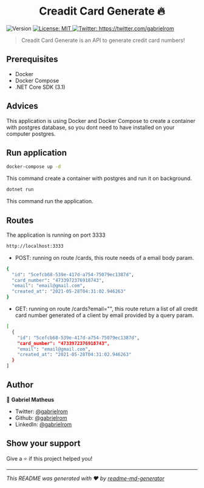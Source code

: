<h1 align="center">Creadit Card Generate 🔥</h1>
<p>
  <img alt="Version" src="https://img.shields.io/badge/version-1.0.0-blue.svg?cacheSeconds=2592000" />
  <a href="#" target="_blank">
    <img alt="License: MIT" src="https://img.shields.io/badge/License-MIT-yellow.svg" />
  </a>
  <a href="https://twitter.com/gabrieIrom" target="_blank">
    <img alt="Twitter: https://twitter.com/gabrieIrom" src="https://img.shields.io/twitter/follow/gabrieIrom.svg?style=social" />
  </a>
</p>

> Creadit Card Generate is an API to generate credit card numbers!

## Prerequisites
* Docker
* Docker Compose
* .NET Core SDK (3.1)

## Advices
This application is using Docker and Docker Compose to create a container with postgres database, so you dont need to have installed on your computer postgres.

## Run application
```sh
docker-compose up -d
```
This command create a container with postgres and run it on background.

```sh
dotnet run
```
This command run the application.

## Routes
The application is running on port 3333
```sh
http://localhost:3333
```
* POST: running on route /cards, this route needs of a email body param.
```sh
{
  "id": "5cefcb68-539e-417d-a754-75079ec1387d",
  "card_number": "4733972376918743",
  "email": "email@gmail.com",
  "created_at": "2021-05-28T04:31:02.946263"
}
```

* GET: running on route /cards?email="", this route return a list of all credit card number generated of a client by email 
provided by a query param.
```sh
[
  {
    "id": "5cefcb68-539e-417d-a754-75079ec1387d",
    "card_number": "4733972376918743",
    "email": "email@gmail.com",
    "created_at": "2021-05-28T04:31:02.946263"
  }
]
```


## Author

👤 **Gabriel Matheus**

* Twitter: [@gabrielrom](https://twitter.com/gabrieIrom)
* Github: [@gabrielrom](https://github.com/gabrielrom)
* LinkedIn: [@gabrielrom](https://linkedin.com/in/gabrielrom)

## Show your support

Give a ⭐️ if this project helped you!

***
_This README was generated with ❤️ by [readme-md-generator](https://github.com/kefranabg/readme-md-generator)_